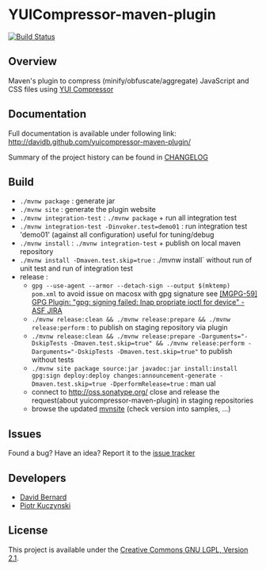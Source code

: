 # YUICompressor-maven-plugin

[![Build Status](https://travis-ci.com/davidB/yuicompressor-maven-plugin.svg?branch=master)](https://travis-ci.com/davidB/yuicompressor-maven-plugin)

## Overview

Maven's plugin to compress (minify/obfuscate/aggregate) JavaScript and CSS files using [YUI Compressor](http://developer.yahoo.com/yui/compressor/)

## Documentation

Full documentation is available under following link:  http://davidb.github.com/yuicompressor-maven-plugin/

Summary of the project history can be found in [CHANGELOG](https://github.com/davidB/yuicompressor-maven-plugin/blob/master/CHANGELOG)

## Build

* `./mvnw package` : generate jar
* `./mvnw site` : generate the plugin website
* `./mvnw integration-test` : `./mvnw package` + run all integration test
* `./mvnw integration-test -Dinvoker.test=demo01` : run integration test 'demo01' (against all configuration) useful for tuning/debug
* `./mvnw install` :  `./mvnw integration-test` + publish on local maven repository
* `./mvnw install -Dmaven.test.skip=true` : ./mvnw install` without run of unit test and run of integration test
* release :
  * `gpg --use-agent --armor --detach-sign --output $(mktemp) pom.xml` to avoid issue on macosx with gpg signature see [[MGPG-59] GPG Plugin: "gpg: signing failed: Inap
propriate ioctl for device" - ASF JIRA](https://issues.apache.org/jira/browse/MGPG-59)
  * `./mvnw release:clean && ./mvnw release:prepare && ./mvnw release:perform` : to publish on staging repository via plugin
  * `./mvnw release:clean && ./mvnw release:prepare -Darguments="-DskipTests -Dmaven.test.skip=true" && ./mvnw release:perform -Darguments="-DskipTests -Dmaven.test.skip=true"` to publish without tests
  * `./mvnw site package source:jar javadoc:jar install:install gpg:sign deploy:deploy changes:announcement-generate -Dmaven.test.skip=true -DperformRelease=true` : man
ual
  * connect to http://oss.sonatype.org/ close and release the request(about yuicompressor-maven-plugin) in staging repositories
  * browse the updated [mvnsite](https://davidb.github.io/yuicompressor-maven-plugin/) (check version into samples, ...)

## Issues

Found a bug? Have an idea? Report it to the [issue tracker](https://github.com/davidB/yuicompressor-maven-plugin/issues?state=open)


## Developers

* [David Bernard](https://github.com/davidB)
* [Piotr Kuczynski](https://github.com/pkuczynski)


## License

This project is available under the [Creative Commons GNU LGPL, Version 2.1](http://creativecommons.org/licenses/LGPL/2.1/).
